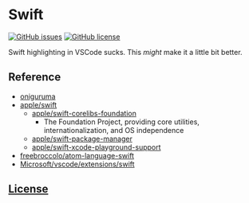 # Swift 
[![GitHub issues](https://img.shields.io/github/issues/dunstontc/vscode-swift-syntax.svg)](https://github.com/dunstontc/vscode-swift-syntax/issues)
[![GitHub license](https://img.shields.io/badge/license-MIT-blue.svg)](https://github.com/dunstontc/vscode-swift-syntax/blob/master/LICENSE) 

Swift highlighting in VSCode sucks. This *might* make it a little bit better. 

## Reference
- [oniguruma](https://github.com/kkos/oniguruma/blob/master/doc/RE)
- [apple/swift](https://github.com/apple/swift) 
  - [apple/swift-corelibs-foundation](https://github.com/apple/swift-corelibs-foundation)
    - The Foundation Project, providing core utilities, internationalization, and OS independence 
  - [apple/swift-package-manager](https://github.com/apple/swift-package-manager)
  - [apple/swift-xcode-playground-support](https://github.com/apple/swift-xcode-playground-support)
- [freebroccolo/atom-language-swift](https://github.com/freebroccolo/atom-language-swift)
- [Microsoft/vscode/extensions/swift](https://github.com/Microsoft/vscode/blob/master/extensions/swift/syntaxes/swift.tmLanguage.json)

## [License](https://github.com/dunstontc/vscode-swift-syntax/blob/master/LICENSE)

